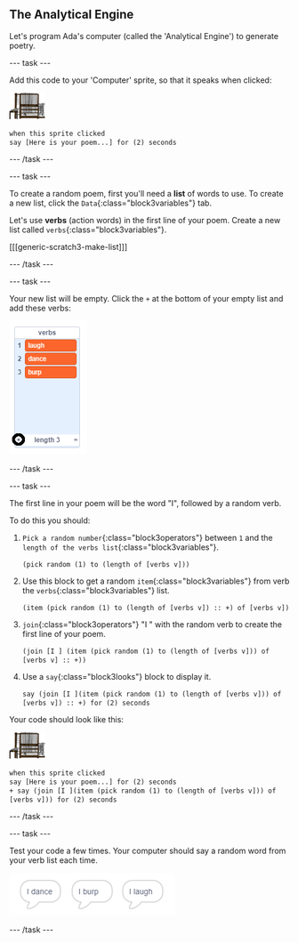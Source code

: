 ## The Analytical Engine

Let's program Ada's computer (called the 'Analytical Engine') to generate poetry.

--- task ---

Add this code to your 'Computer' sprite, so that it speaks when clicked:

![computer sprite](images/computer-sprite.png)

```blocks3
when this sprite clicked
say [Here is your poem...] for (2) seconds
```

--- /task ---

--- task ---

To create a random poem, first you'll need a __list__ of words to use. To create a new list, click the `Data`{:class="block3variables"} tab.

Let's use __verbs__ (action words) in the first line of your poem. Create a new list called `verbs`{:class="block3variables"}.

[[[generic-scratch3-make-list]]]

--- /task ---

--- task ---

Your new list will be empty. Click the `+` at the bottom of your empty list and add these verbs:

![list with the + highlighted](images/poetry-verbs-annotated.png)

--- /task ---

--- task ---

The first line in your poem will be the word "I", followed by a random verb. 

To do this you should:

1. `Pick a random number`{:class="block3operators"} between `1` and the `length of the verbs list`{:class="block3variables"}.

    ```blocks3
    (pick random (1) to (length of [verbs v]))
    ```

2. Use this block to get a random `item`{:class="block3variables"} from verb the `verbs`{:class="block3variables"} list.

    ```blocks3
    (item (pick random (1) to (length of [verbs v]) :: +) of [verbs v])
    ```

3. `join`{:class="block3operators"} "I " with the random verb to create the first line of your poem.

    ```blocks3
    (join [I ] (item (pick random (1) to (length of [verbs v])) of [verbs v] :: +))
    ```

4. Use a `say`{:class="block3looks"} block to display it.

    ```blocks3
    say (join [I ](item (pick random (1) to (length of [verbs v])) of [verbs v]) :: +) for (2) seconds
    ```

Your code should look like this:

![computer sprite](images/computer-sprite.png)

```blocks3
when this sprite clicked
say [Here is your poem...] for (2) seconds
+ say (join [I ](item (pick random (1) to (length of [verbs v])) of [verbs v])) for (2) seconds
```

--- /task ---

--- task ---

Test your code a few times. Your computer should say a random word from your verb list each time.

![3 speech bubbles saying different things](images/poetry-random-test.png)

--- /task ---
